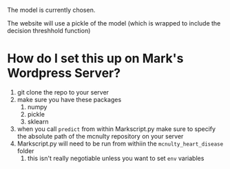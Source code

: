 The model is currently chosen.  


The website will use a pickle of the model (which is wrapped to include the decision threshhold function)

# How do I set this up on Mark's Wordpress Server? 
1. git clone the repo to your server 
1. make sure you have these packages
    1. numpy 
    1. pickle
    1. sklearn
1. when you call `predict` from within Markscript.py make sure to specify the absolute path of the mcnulty repository on your server
1. Markscript.py will need to be run from withiin the `mcnulty_heart_disease` folder
    1. this isn't really negotiable unless you want to set `env` variables


